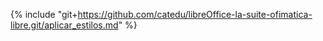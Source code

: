 {% include "git+https://github.com/catedu/libreOffice-la-suite-ofimatica-libre.git/aplicar_estilos.md" %}